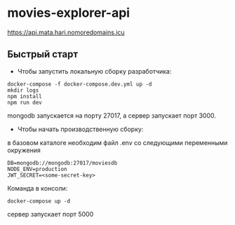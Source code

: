 # movies-explorer-api

https://api.mata.hari.nomoredomains.icu

## Быстрый старт
* Чтобы запустить локальную сборку разработчика:
```
docker-compose -f docker-compose.dev.yml up -d
mkdir logs
npm install
npm run dev
```

mongodb запускается на порту 27017, а сервер запускает порт 3000.

* Чтобы начать производственную сборку:

в базовом каталоге необходим файл .env
со следующими переменными окружения
```
DB=mongodb://mongodb:27017/moviesdb
NODE_ENV=production
JWT_SECRET=<some-secret-key>
```
Команда в консоли:
```
docker-compose up -d
```

сервер запускает порт 5000 